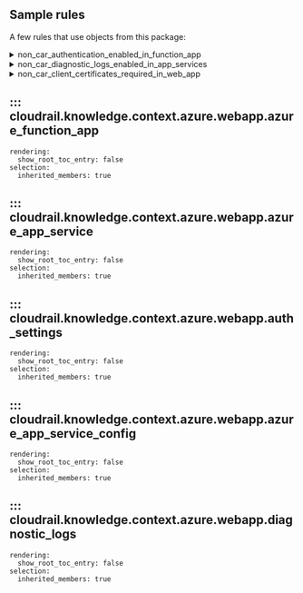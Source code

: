 ## Sample rules
A few rules that use objects from this package:

<details>
<summary>non_car_authentication_enabled_in_function_app</summary>

```python
--8<--
cloudrail/knowledge/rules/azure/non_context_aware/function_app_authentication_enable_rule.py
--8<--
```
</details>

<details>
<summary>non_car_diagnostic_logs_enabled_in_app_services</summary>

```python
--8<--
cloudrail/knowledge/rules/azure/non_context_aware/app_service_non_car_diagnostic_logs_enabled_in_app_services_rule.py
--8<--
```
</details>

<details>
<summary>non_car_client_certificates_required_in_web_app</summary>

```python
--8<--
cloudrail/knowledge/rules/azure/non_context_aware/app_service_non_car_client_certificates_required_in_web_app_rule.py
--8<--
```
</details>

## ::: cloudrail.knowledge.context.azure.webapp.azure_function_app
    rendering:
      show_root_toc_entry: false
    selection:
      inherited_members: true

## ::: cloudrail.knowledge.context.azure.webapp.azure_app_service
    rendering:
      show_root_toc_entry: false
    selection:
      inherited_members: true

## ::: cloudrail.knowledge.context.azure.webapp.auth_settings
    rendering:
      show_root_toc_entry: false
    selection:
      inherited_members: true

## ::: cloudrail.knowledge.context.azure.webapp.azure_app_service_config
    rendering:
      show_root_toc_entry: false
    selection:
      inherited_members: true

## ::: cloudrail.knowledge.context.azure.webapp.diagnostic_logs
    rendering:
      show_root_toc_entry: false
    selection:
      inherited_members: true
